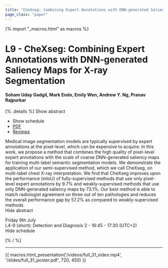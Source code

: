 ```yaml
---
title: "CheXseg: Combining Expert Annotations with DNN-generated Saliency Maps for X-ray Segmentation"
page_class: "paper"
---
```


{% import "_macros.html" as macros %}

# L9 - CheXseg: Combining Expert Annotations with DNN-generated Saliency Maps for X-ray Segmentation

#### Soham Uday Gadgil, Mark Endo, Emily Wen, Andrew Y. Ng, Pranav Rajpurkar

[% .details %]
<a class="toggle_visibility" data-selector=".abstract" data-level="3">Show abstract</a>
- <a class="toggle_visibility" data-selector=".schedule" data-level="3">Show schedule</a>
- <a href="/proceedings/gadgil21.pdf">PDF</a>
- <a href="https://openreview.net/forum?id=eA7PGMYmHFA">Reviews</a>

<p>
    <span class="abstract">
        Medical image segmentation models are typically supervised by expert annotations at the pixel-level, which can be expensive to acquire. In this work, we propose a method that combines the high quality of pixel-level expert annotations with the scale of coarse DNN-generated saliency maps for training multi-label semantic segmentation models. We demonstrate the application of our semi-supervised method, which we call CheXseg, on multi-label chest X-ray interpretation. We find that CheXseg improves upon the performance (mIoU) of fully-supervised methods that use only pixel-level expert annotations by 9.7% and weakly-supervised methods that use only DNN-generated saliency maps by 73.1%. Our best method is able to match radiologist agreement on three out of ten pathologies and reduces the overall performance gap by 57.2% as compared to weakly-supervised methods.
        <br>
        <span class="actions"><a class="toggle_visibility" data-level="2">Hide abstract</a></span>
    </span>
</p>

<p>
    <span class="schedule">
         Friday 9th July<br>L4-9 (short): Detection and Diagnosis 2 - 16:45 - 17:30 (UTC+2)
        <br>
        <span class="actions"><a class="toggle_visibility" data-level="2">Hide schedule</a></span>
    </span>
</p>

[% / %]


---

{{ macros.html_presentation('/videos/full_31_video.mp4', '/slides/full_31_poster.pdf', 720, 450) }}
